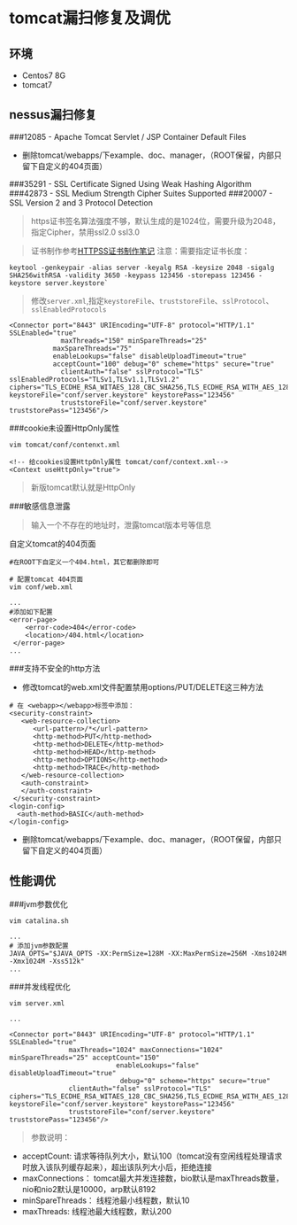 tomcat漏扫修复及调优
===

环境
---

* Centos7 8G
* tomcat7

nessus漏扫修复
---

###12085 - Apache Tomcat Servlet / JSP Container Default Files

* 删除tomcat/webapps/下example、doc、manager，（ROOT保留，内部只留下自定义的404页面）

###35291 - SSL Certificate Signed Using Weak Hashing Algorithm
###42873 - SSL Medium Strength Cipher Suites Supported
###20007 - SSL Version 2 and 3 Protocol Detection


> https证书签名算法强度不够，默认生成的是1024位，需要升级为2048， 指定Cipher，禁用ssl2.0 ssl3.0

> 证书制作参考[HTTPSS证书制作笔记](https://blog.csdn.net/a120717/article/details/80746312)
> 注意：需要指定证书长度：
```
keytool -genkeypair -alias server -keyalg RSA -keysize 2048 -sigalg SHA256withRSA -validity 3650 -keypass 123456 -storepass 123456 -keystore server.keystore`
```
> 修改`server.xml`,指定`keystoreFile`、`truststoreFile`、`sslProtocol`、`sslEnabledProtocols`

```
<Connector port="8443" URIEncoding="UTF-8" protocol="HTTP/1.1" SSLEnabled="true"
             maxThreads="150" minSpareThreads="25"
		   maxSpareThreads="75"
		   enableLookups="false" disableUploadTimeout="true"
		   acceptCount="100" debug="0" scheme="https" secure="true"
             clientAuth="false" sslProtocol="TLS" sslEnabledProtocols="TLSv1,TLSv1.1,TLSv1.2"  ciphers="TLS_ECDHE_RSA_WITAES_128_CBC_SHA256,TLS_ECDHE_RSA_WITH_AES_128_CBC_SHA,TLS_ECDHE_RSA_WITH_AES_256_CBC_SHA384,TLS_ECDHE_RSA_WITH_AES_256_CBC_SHA,TLS_RSA_WITH_AES_128_CBC_SHA256,TLS_RSA_WITH_AES_128_CBC_SHA,TLS_RSA_WITH_AES_256_CBC_SHA256,TLS_RSA_WITH_AES_256_CBC_SHA"  keystoreFile="conf/server.keystore" keystorePass="123456"
             truststoreFile="conf/server.keystore" truststorePass="123456"/>
```

###cookie未设置HttpOnly属性

```
vim tomcat/conf/contenxt.xml

<!-- 给cookies设置HttpOnly属性 tomcat/conf/context.xml-->
<Context useHttpOnly="true">

```
> 新版tomcat默认就是HttpOnly

###敏感信息泄露

> 输入一个不存在的地址时，泄露tomcat版本号等信息

自定义tomcat的404页面

```
#在ROOT下自定义一个404.html，其它都删除即可

# 配置tomcat 404页面
vim conf/web.xml

...
#添加如下配置
<error-page>
    <error-code>404</error-code>
    <location>/404.html</location>
 </error-page>
...

```

###支持不安全的http方法

* 修改tomcat的web.xml文件配置禁用options/PUT/DELETE这三种方法
```
# 在 <webapp></webapp>标签中添加：
<security-constraint>
   <web-resource-collection>
      <url-pattern>/*</url-pattern>
      <http-method>PUT</http-method>
      <http-method>DELETE</http-method>
      <http-method>HEAD</http-method>
      <http-method>OPTIONS</http-method>
      <http-method>TRACE</http-method>
   </web-resource-collection>
   <auth-constraint>
   </auth-constraint>
 </security-constraint>
<login-config>
  <auth-method>BASIC</auth-method>
</login-config>
```
* 删除tomcat/webapps/下example、doc、manager，（ROOT保留，内部只留下自定义的404页面）

性能调优
---

###jvm参数优化

```
vim catalina.sh

...
# 添加jvm参数配置
JAVA_OPTS="$JAVA_OPTS -XX:PermSize=128M -XX:MaxPermSize=256M -Xms1024M -Xmx1024M -Xss512k"
...

```

###并发线程优化

```
vim server.xml

...

<Connector port="8443" URIEncoding="UTF-8" protocol="HTTP/1.1" SSLEnabled="true"
               maxThreads="1024" maxConnections="1024" minSpareThreads="25" acceptCount="150"
                           enableLookups="false" disableUploadTimeout="true"
                            debug="0" scheme="https" secure="true"
               clientAuth="false" sslProtocol="TLS"  ciphers="TLS_ECDHE_RSA_WITAES_128_CBC_SHA256,TLS_ECDHE_RSA_WITH_AES_128_CBC_SHA,TLS_ECDHE_RSA_WITH_AES_256_CBC_SHA384,TLS_ECDHE_RSA_WITH_AES_256_CBC_SHA,TLS_RSA_WITH_AES_128_CBC_SHA256,TLS_RSA_WITH_AES_128_CBC_SHA,TLS_RSA_WITH_AES_256_CBC_SHA256,TLS_RSA_WITH_AES_256_CBC_SHA"  keystoreFile="conf/server.keystore" keystorePass="123456"
               truststoreFile="conf/server.keystore" truststorePass="123456"/>

```

> 参数说明：
* acceptCount: 请求等待队列大小，默认100（tomcat没有空闲线程处理请求时放入该队列缓存起来），超出该队列大小后，拒绝连接
* maxConnections： tomcat最大并发连接数，bio默认是maxThreads数量，nio和nio2默认是10000，arp默认8192
* minSpareThreads： 线程池最小线程数，默认10
* maxThreads: 线程池最大线程数，默认200

